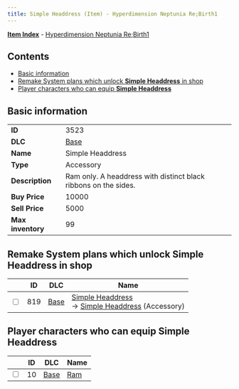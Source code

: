 ```yaml
---
title: Simple Headdress (Item) - Hyperdimension Neptunia Re;Birth1
---
```


[**Item Index**](/neptunia/rb1/item/index.html) - [Hyperdimension Neptunia Re;Birth1](/neptunia/rb1)

## Contents

- [Basic information](#basic-information)
- [Remake System plans which unlock **Simple Headdress** in shop](#remake-system-plans-which-unlock-simple-headdress-in-shop)
- [Player characters who can equip **Simple Headdress**](#player-characters-who-can-equip-simple-headdress)
## Basic information

|   |   |
| -- | -- |
| **ID** | 3523 |
| **DLC** | [Base](/neptunia/rb1/dlc/1-base.html) |
| **Name** | Simple Headdress |
| **Type** | Accessory |
| **Description** | Ram only. A headdress with distinct black ribbons on the sides. |
| **Buy Price** | 10000 |
| **Sell Price** | 5000 |
| **Max inventory** | 99 |


## Remake System plans which unlock **Simple Headdress** in shop

|    | ID | DLC | Name |
| -- | -- | --- | ---- |
| <input type="checkbox" id="rb1-remake-1-819" class="trackbox" /> | 819 | [Base](/neptunia/rb1/dlc/1-base.html) | [Simple Headdress](/neptunia/rb1/remake/1-819-simple-headdress.html)<br /> → [Simple Headdress](/neptunia/rb1/item/1-3523-simple-headdress.html) (Accessory) |


## Player characters who can equip **Simple Headdress**

|    | ID | DLC | Name |
| -- | -- | --- | ---- |
| <input type="checkbox" id="rb1-player-1-10" class="trackbox" /> | 10 | [Base](/neptunia/rb1/dlc/1-base.html) | [Ram](/neptunia/rb1/player/1-10-ram.html) |
